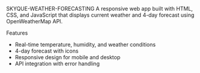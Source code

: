  SKYQUE-WEATHER-FORECASTING
A responsive web app built with HTML, CSS, and JavaScript that displays current weather and 4-day forecast using OpenWeatherMap API.

 Features
- Real-time temperature, humidity, and weather conditions
- 4-day forecast with icons
- Responsive design for mobile and desktop
- API integration with error handling
